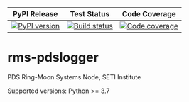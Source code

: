 | PyPI Release | Test Status | Code Coverage |
| ------------ | ----------- | ------------- |
| [![PyPI version](https://badge.fury.io/py/rms-pdslogger.svg)](https://badge.fury.io/py/rms-pdslogger) | [![Build status](https://img.shields.io/github/actions/workflow/status/SETI/rms-pdslogger/run-tests.yml?branch=main)](https://github.com/SETI/rms-pdslogger/actions) | [![Code coverage](https://img.shields.io/codecov/c/github/SETI/rms-pdslogger/main?logo=codecov)](https://codecov.io/gh/SETI/rms-pdslogger) |

# rms-pdslogger

PDS Ring-Moon Systems Node, SETI Institute

Supported versions: Python >= 3.7
